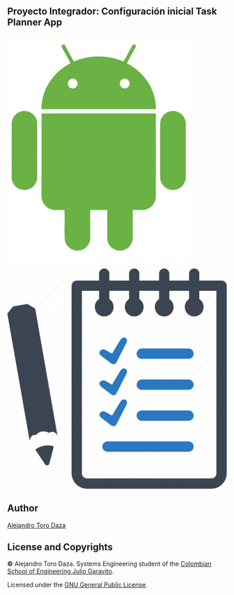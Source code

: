 ## Proyecto Integrador: Configuración inicial Task Planner App

![img](https://github.com/Skullzo/IETI-Lab9/blob/main/img/Android3.png)

![img](https://github.com/Skullzo/IETI-Lab9/blob/main/img/Task%20Planner.png)

## Author

[Alejandro Toro Daza](https://github.com/Skullzo)

## License and Copyrights

**©** Alejandro Toro Daza. Systems Engineering student of the [Colombian School of Engineering Julio Garavito](https://www.escuelaing.edu.co/es/).

Licensed under the [GNU General Public License](https://github.com/Skullzo/IETI-Lab9/blob/main/LICENSE).
